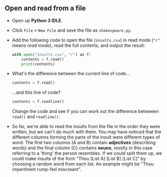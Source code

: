 ## Open and read from a file

- Open up **Python 3 IDLE**.

- Click `File` > `New File` and save the file as `shakespeare.py`.

- Add the following code to open the file (`insults.csv`) in read mode (`"r"` means *read mode*), read the full contents, and output the result:

    ```python
    with open("insults.csv", "r") as f:
        contents = f.read()
        print(contents)
    ```

- What's the difference between the current line of code...

  ```Python
  contents = f.read()
  ```

  ...and this line of code?

  ```Python
  contents = f.readline()
  ```

  Change the code and see if you can work out the difference betweeen `read()` and `readline()`.

- So far, we're able to read the insults from the file in the order they were written, but we can't do much with them. You may have noticed that the different columns forming the parts of the insult were different types of word. The first two columns (A and B) contain **adjectives** (describing words) and the final column (C) contains **nouns**, mostly in this case referring to a 'thing' the person resembles. If we could split them up, we could make insults of the form "Thou \[List A\] \[List B\] [List C]" by choosing a random word from each list. An example might be "Thou impertinent rump-fed miscreant".

